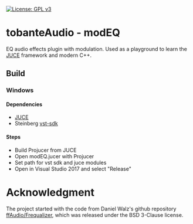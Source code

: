 [![License: GPL v3](https://img.shields.io/badge/License-GPL%20v3-blue.svg)](https://www.gnu.org/licenses/gpl-3.0)

# tobanteAudio - modEQ

EQ audio effects plugin with modulation. Used as a playground to learn the [JUCE](https://github.com/WeAreRoli/JUCE) framework and modern C++.

## Build

### Windows
#### Dependencies
- [JUCE](https://github.com/WeAreRoli/JUCE)
- Steinberg [vst-sdk](https://github.com/steinbergmedia/vst3sdk)
#### Steps
- Build Projucer from JUCE
- Open modEQ.jucer with Projucer
- Set path for vst sdk and juce modules
- Open in Visual Studio 2017 and select "Release"


# Acknowledgment

The project started with the code from Daniel Walz's github repository [ffAudio/Frequalizer](https://github.com/ffAudio/Frequalizer), which was released under the BSD 3-Clause license.